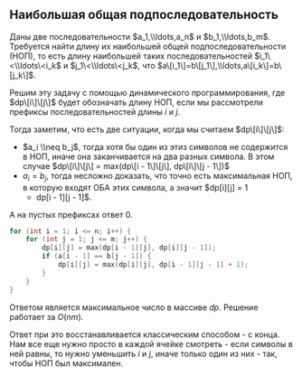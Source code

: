 ## Наибольшая общая подпоследовательность

Даны две последовательности $a_1,\\ldots,a_n$ и $b_1,\\ldots,b_m$.
Требуется найти длину их наибольшей общей подпоследовательности (НОП),
то есть длину наибольшей таких последовательностей $i_1\<\\ldots\<i_k$
и $j_1\<\\ldots\<j_k$, что
$a\[i_1\]=b\[j_1\],\\ldots,a\[i_k\]=b\[j_k\]$.

Решим эту задачу с помощью динамического программирования, где
$dp\[i\]\[j\]$ будет обозначать длину НОП, если мы рассмотрели префиксы
последовательностей длины $i$ и $j$.

Тогда заметим, что есть две ситуации, когда мы считаем $dp\[i\]\[j\]$:

  - $a_i \\neq b_j$, тогда хотя бы один из этиз символов не содержится
    в НОП, иначе она заканчивается на два разных символа. В этом случае
    $dp\[i\]\[j\] = max(dp\[i - 1\]\[j\], dp\[i\]\[j - 1\])$
  - $a_i = b_j$, тогда несложно доказать, что точно есть максимальная
    НОП, в которую входят ОБА этих символа, а значит $dp\[i\]\[j\] = 1
    + dp\[i - 1\]\[j - 1\]$.

А на пустых префиксах ответ 0.

``` C++ numberLines
for (int i = 1; i <= n; i++) {
    for (int j = 1; j <= m; j++) {
        dp[i][j] = max(dp[i - 1][j], dp[i][j - 1]);
        if (a[i - 1] == b[j - 1]) {
            dp[i][j] = max(dp[i][j], dp[i - 1][j - 1] + 1);
        }
    }
}
```

Ответом является максимальное число в массиве $dp$. Решение работает за
$O(nm)$.

Ответ при это восстанавливается классическим способом - с конца. Нам все
еще нужно просто в каждой ячейке смотреть - если символы в ней равны, то
нужно уменьшить $i$ и $j$, иначе только один из них - так, чтобы НОП был
максимален.